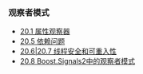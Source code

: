 ### 观察者模式

- [20.1 属性观察器](property_observers)
- [20.5 依赖问题](dependency_problems)
- [20.6|20.7 线程安全和可重入性](thread_safety_and_reentrancy)
- [20.8 Boost.Signals2中的观察者模式](observer_with_boost_signals2)
